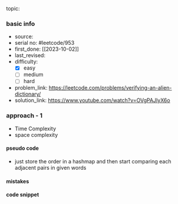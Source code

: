 topic:

### basic info
- source: 
- serial no: #leetcode/953 
- first_done: [[2023-10-02]]
- last_revised:
- difficulty:
	- [x] easy
	- [ ] medium
	- [ ] hard
- problem_link: https://leetcode.com/problems/verifying-an-alien-dictionary/ 
- solution_link: https://www.youtube.com/watch?v=OVgPAJIyX6o

### approach - 1
- Time Complexity
- space complexity

#### pseudo code
- just store the order in a hashmap and then start comparing each adjacent pairs in given words
#### mistakes

#### code snippet
```python

```